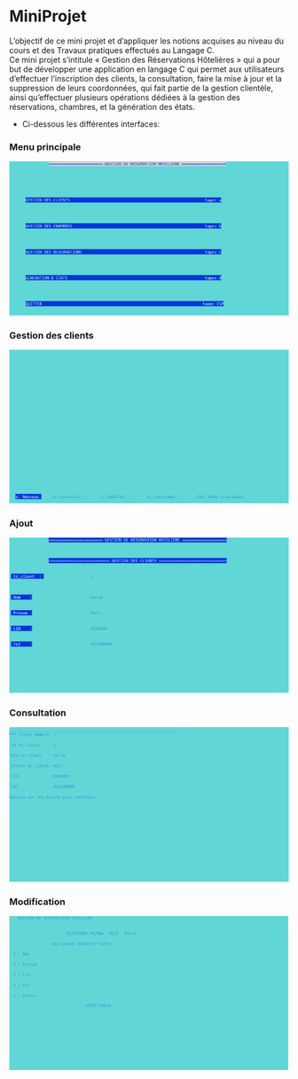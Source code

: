 # MiniProjet

L’objectif de ce mini projet et d’appliquer les notions acquises au niveau du
cours et des Travaux pratiques effectués au Langage C.</br>
Ce mini projet s’intitule « Gestion des Réservations Hôtelières » qui a pour but
de développer une application en langage C qui permet aux utilisateurs
d’effectuer l’inscription des clients, la consultation, faire la mise à jour et la
suppression de leurs coordonnées, qui fait partie de la gestion clientèle, ainsi
qu’effectuer plusieurs opérations dédiées à la gestion des réservations,
chambres, et la génération des états.</br>

* Ci-dessous les différentes interfaces:


### Menu principale

![](menu.png)

### Gestion des clients

![](client.png)

### Ajout 
![](ajoutclient.png)

### Consultation
![](consultation.png)

### Modification 
![](modification.png)

